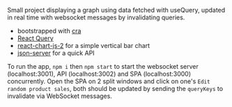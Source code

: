 Small project displaying a graph using data fetched with useQuery, updated in real time with websocket messages by invalidating queries.

- bootstrapped with [cra](https://github.com/facebook/create-react-app)
- [React Query](https://github.com/TanStack/query)
- [react-chart-js-2](https://github.com/reactchartjs/react-chartjs-2) for a simple vertical bar chart
- [json-server](https://github.com/typicode/json-server) for a quick API

To run the app, `npm i` then `npm start` to start the websocket server (localhost:3001), API (localhost:3002) and SPA (localhost:3000) concurrently.
Open the SPA on 2 split windows and click on one's `Edit random product sales`, both should be updated by sending the `queryKeys` to invalidate via WebSocket messages.